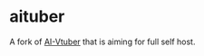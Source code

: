 # aituber
A fork of [AI-Vtuber](https://github.com/Koischizo/AI-Vtuber) that is aiming for full self host.
